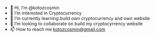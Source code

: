 - 👋 Hi, I’m @kotozcosmin
- 👀 I’m interested in Cryptocurrency
- 🌱 I’m currently learning build own cryptocurrency and own website
- 💞️ I’m looking to collaborate on build my cryptocyrrency website
- 📫 How to reach me kotozcosmin@gmail.com

<!---
kotozcosmin/kotozcosmin is a ✨ special ✨ repository because its `README.md` (this file) appears on your GitHub profile.
You can click the Preview link to take a look at your changes.
--->
